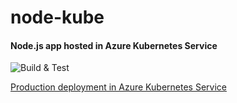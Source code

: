 # node-kube

#### Node.js app hosted in Azure Kubernetes Service

![Build & Test](https://tabbydemo.visualstudio.com/_apis/public/build/definitions/c97eba88-8693-424f-8e42-36a63997d43c/47/badge?branch=master)

[Production deployment in Azure Kubernetes Service](http://168.62.167.125:8080)
